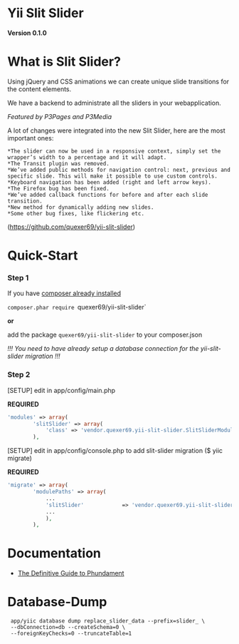 Yii Slit Slider 
==========

**Version 0.1.0**


What is Slit Slider?
=============

Using jQuery and CSS animations we can create unique slide transitions for the content elements.

We have a backend to administrate all the sliders in your webapplication.

*Featured by P3Pages and P3Media*

A lot of changes were integrated into the new Slit Slider, here are the most important ones:

    *The slider can now be used in a responsive context, simply set the wrapper’s width to a percentage and it will adapt.
    *The Transit plugin was removed.
    *We’ve added public methods for navigation control: next, previous and specific slide. This will make it possible to use custom controls.
    *Keyboard navigation has been added (right and left arrow keys).
    *The Firefox bug has been fixed.
    *We’ve added callback functions for before and after each slide transition.
    *New method for dynamically adding new slides.
    *Some other bug fixes, like flickering etc.

(https://github.com/quexer69/yii-slit-slider)


Quick-Start
=============

### Step 1
If you have [composer already installed](http://getcomposer.org/doc/00-intro.md#installation-nix)
   
`composer.phar require `quexer69/yii-slit-slider`

**or**

add the package `quexer69/yii-slit-slider` to your composer.json


*!!! You need to have already setup a database connection for the yii-slit-slider migration !!!*

### Step 2  
[SETUP] edit in app/config/main.php

**REQUIRED**
```php
'modules' => array(
        'slitSlider' => array(
            'class' => 'vendor.quexer69.yii-slit-slider.SlitSliderModule',
        ),
```

[SETUP] edit in app/config/console.php to add slit-slider migration ($ yiic migrate)

**REQUIRED**
```php
'migrate' => array(
        'modulePaths' => array(
            ...
            'slitSlider'            => 'vendor.quexer69.yii-slit-slider.SlitSliderModule.migrations',
            ...
            ),
        ),
```


Documentation
=============

 * [The Definitive Guide to Phundament](https://github.com/phundament/app/wiki)


Database-Dump
=============

     app/yiic database dump replace_slider_data --prefix=slider_ \
     --dbConnection=db --createSchema=0 \
     --foreignKeyChecks=0 --truncateTable=1
